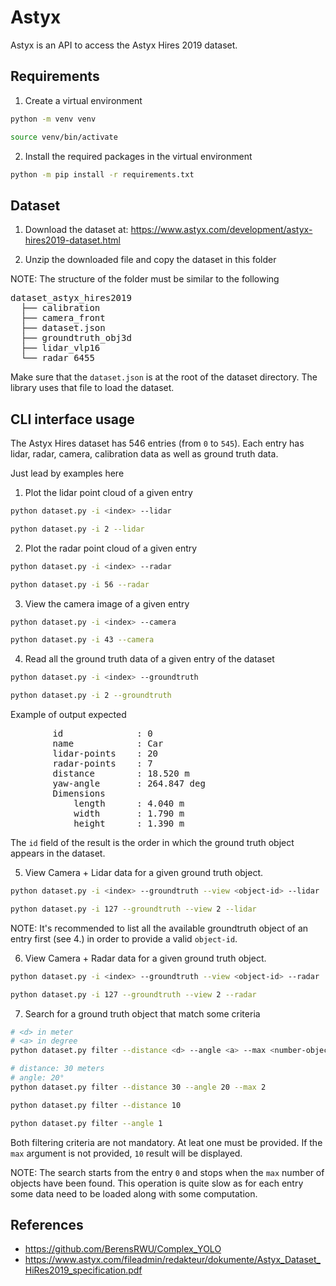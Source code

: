 # Astyx

Astyx is an API to access the Astyx Hires 2019 dataset.

## Requirements

1. Create a virtual environment

```bash
python -m venv venv

source venv/bin/activate
```

2. Install the required packages in the virtual environment

```bash
python -m pip install -r requirements.txt
```

## Dataset

1. Download the dataset at:
https://www.astyx.com/development/astyx-hires2019-dataset.html


2. Unzip the downloaded file and copy the dataset in this folder

NOTE: The structure of the folder must be similar to the following

<pre>
dataset_astyx_hires2019
  ├── calibration
  ├── camera_front
  ├── dataset.json
  ├── groundtruth_obj3d
  ├── lidar_vlp16
  └── radar_6455
</pre>

Make sure that the `dataset.json` is at the root of the dataset directory.
The library uses that file to load the dataset.

## CLI interface usage

The Astyx Hires dataset has 546 entries (from `0` to `545`). Each entry has
lidar, radar, camera, calibration data as well as ground truth data.

Just lead by examples here

1. Plot the lidar point cloud of a given entry

```bash
python dataset.py -i <index> --lidar
```

```bash
python dataset.py -i 2 --lidar
```

2. Plot the radar point cloud of a given entry

```bash
python dataset.py -i <index> --radar
```

```bash
python dataset.py -i 56 --radar
```

3. View the camera image of a given entry

```bash
python dataset.py -i <index> --camera
```

```bash
python dataset.py -i 43 --camera
```

4. Read all the ground truth data of a given entry of the dataset

```bash
python dataset.py -i <index> --groundtruth
```

```bash
python dataset.py -i 2 --groundtruth
```

Example of output expected
<pre>
        id              : 0
        name            : Car
        lidar-points    : 20
        radar-points    : 7
        distance        : 18.520 m
        yaw-angle       : 264.847 deg
        Dimensions
            length      : 4.040 m
            width       : 1.790 m
            height      : 1.390 m
</pre>

The `id` field of the result is the order in which the ground truth object
appears in the dataset.

5. View Camera + Lidar data for a given ground truth object.

```bash
python dataset.py -i <index> --groundtruth --view <object-id> --lidar
```

```bash
python dataset.py -i 127 --groundtruth --view 2 --lidar
```

NOTE: It's recommended to list all the available groundtruth object of an entry
first (see 4.) in order to provide a valid `object-id`.

6. View Camera + Radar data for a given ground truth object.

```bash
python dataset.py -i <index> --groundtruth --view <object-id> --radar
```

```bash
python dataset.py -i 127 --groundtruth --view 2 --radar
```

7. Search for a ground truth object that match some criteria

```bash
# <d> in meter
# <a> in degree
python dataset.py filter --distance <d> --angle <a> --max <number-objects>
```

```bash
# distance: 30 meters
# angle: 20°
python dataset.py filter --distance 30 --angle 20 --max 2
```

```bash
python dataset.py filter --distance 10

python dataset.py filter --angle 1
```

Both filtering criteria are not mandatory. At leat one must be provided. If the
`max` argument is not provided, `10` result will be displayed.

NOTE: The search starts from the entry `0` and stops when the `max` number of
objects have been found. This operation is quite slow as for each entry some
data need to be loaded along with some computation.

## References

- https://github.com/BerensRWU/Complex_YOLO
- https://www.astyx.com/fileadmin/redakteur/dokumente/Astyx_Dataset_HiRes2019_specification.pdf
